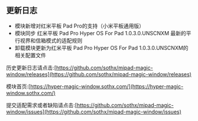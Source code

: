 ## 更新日志

- 模块新增对红米平板 Pad Pro的支持（小米平板通用版）
- 模块同步 红米平板 Pad Pro Hyper OS For Pad 1.0.3.0.UNSCNXM 最新的平行视界和信箱模式的适配规则
- 卸载模块更新为红米平板 Pad Pro Hyper OS For Pad 1.0.3.0.UNSCNXM的相关配置文件



历史更新日志请点击:[https://github.com/sothx/mipad-magic-window/releases](https://github.com/sothx/mipad-magic-window/releases)


模块首页:[https://hyper-magic-window.sothx.com/](https://hyper-magic-window.sothx.com/)


提交适配需求或者缺陷请点击:[https://github.com/sothx/mipad-magic-window/issues](https://github.com/sothx/mipad-magic-window/issues)

